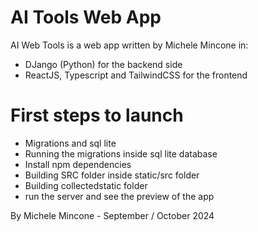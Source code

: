 # AI Tools Web App

AI Web Tools is a web app written by Michele Mincone in:
- DJango (Python) for the backend side
- ReactJS, Typescript and TailwindCSS for the frontend

# First steps to launch

- Migrations and sql lite
- Running the migrations inside sql lite database
- Install npm dependencies
- Building SRC folder inside static/src folder
- Building collectedstatic folder
- run the server and see the preview of the app


By Michele Mincone - September / October 2024